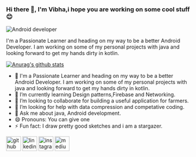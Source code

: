 ### Hi there 👋, I'm Vibha,i hope you are working on some cool stuff😊

![Android developer](https://pixabay.com/get/52e4d642485aac14f1dc8460c6213777163bddec4e507749702a73d7924ac0_640.png)

I'm a Passionate Learner and heading on my way to be a better Android Developer. I am working on some of my personal projects with java and looking forward to get my hands dirty in kotlin.

[![Anurag's github stats](https://github-readme-stats.vercel.app/api?username=ThakurVibha)](https://github.com/anuraghazra/github-readme-stats)

- 🔭 I'm a Passionate Learner and heading on my way to be a better Android Developer. I am working on some of my personal projects with java and looking forward to get my hands    dirty in kotlin.
- 🌱 I’m currently learning Design patterns,Firebase and Networking.
- 👯 I’m looking to collaborate for building a useful application for farmers.
- 🤔 I’m looking for help with data compression and competative coding.
- 💬 Ask me about java, Android development.
- 😄 Pronouns: You can give one
- ⚡ Fun fact: I draw pretty good sketches and i am a stargazer.

[<img src='https://cdn.jsdelivr.net/npm/simple-icons@3.0.1/icons/github.svg' alt='github' height='40'>](https://github.com/https://github.com/ThakurVibha)  [<img src='https://cdn.jsdelivr.net/npm/simple-icons@3.0.1/icons/linkedin.svg' alt='linkedin' height='40'>](https://www.linkedin.com/in/https://in.linkedin.com/in/vibha-thakur-a105551b9/)  [<img src='https://cdn.jsdelivr.net/npm/simple-icons@3.0.1/icons/instagram.svg' alt='instagram' height='40'>](https://www.instagram.com/https://www.instagram.com/thakur__vibha//)  [<img src='https://cdn.jsdelivr.net/npm/simple-icons@3.0.1/icons/medium.svg' alt='medium' height='40'>](https://vibhathakur39.medium.com/)  

